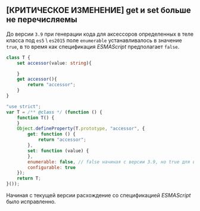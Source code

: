 ## [КРИТИЧЕСКОЕ ИЗМЕНЕНИЕ] get и set больше не перечисляемы

До версии `3.9` при генерации кода для аксессоров определенных в теле класса под `es5` \ `es2015` поле `enumerable` устанавливалось в значение `true`, в то время как спецификация _ESMAScript_ предполагает `false`.

`````typescript
class T {
    set accessor(value: string){

    }
    get accessor(){
        return "accessor";
    }
}
`````
`````javascript
"use strict";
var T = /** @class */ (function () {
    function T() {
    }
    Object.defineProperty(T.prototype, "accessor", {
        get: function () {
            return "accessor";
        },
        set: function (value) {
        },
        enumerable: false, // false начиная с версии 3.9, но true для версий ниже
        configurable: true
    });
    return T;
}());
`````

Начиная с текущей версии расхождение со спецификацией _ESMAScript_ было исправленно.
